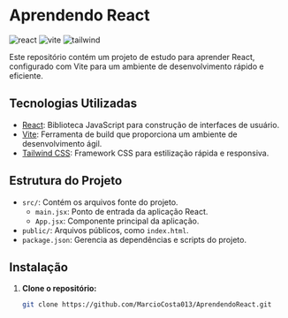 [react]: https://img.shields.io/badge/react-%2320232a.svg?style=for-the-badge&logo=react&logoColor=%2361DAFB
[vite]: https://img.shields.io/badge/vite-%23646CFF.svg?style=for-the-badge&logo=vite&logoColor=white
[tailwind]: https://img.shields.io/badge/tailwindcss-%2338B2AC.svg?style=for-the-badge&logo=tailwind-css&logoColor=white
# Aprendendo React
![react][react]
![vite][vite]
![tailwind][tailwind]

Este repositório contém um projeto de estudo para aprender React, configurado com Vite para um ambiente de desenvolvimento rápido e eficiente.

## Tecnologias Utilizadas

- [React](https://react.dev/): Biblioteca JavaScript para construção de interfaces de usuário.
- [Vite](https://vitejs.dev/): Ferramenta de build que proporciona um ambiente de desenvolvimento ágil.
- [Tailwind CSS](https://tailwindcss.com/): Framework CSS para estilização rápida e responsiva.

## Estrutura do Projeto

- `src/`: Contém os arquivos fonte do projeto.
  - `main.jsx`: Ponto de entrada da aplicação React.
  - `App.jsx`: Componente principal da aplicação.
- `public/`: Arquivos públicos, como `index.html`.
- `package.json`: Gerencia as dependências e scripts do projeto.

## Instalação

1. **Clone o repositório:**

   ```bash
   git clone https://github.com/MarcioCosta013/AprendendoReact.git
